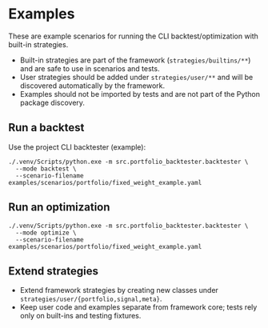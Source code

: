# Examples

These are example scenarios for running the CLI backtest/optimization with built-in strategies.

- Built-in strategies are part of the framework (`strategies/builtins/**`) and are safe to use in scenarios and tests.
- User strategies should be added under `strategies/user/**` and will be discovered automatically by the framework.
- Examples should not be imported by tests and are not part of the Python package discovery.

## Run a backtest

Use the project CLI backtester (example):

```
./.venv/Scripts/python.exe -m src.portfolio_backtester.backtester \
  --mode backtest \
  --scenario-filename examples/scenarios/portfolio/fixed_weight_example.yaml
```

## Run an optimization

```
./.venv/Scripts/python.exe -m src.portfolio_backtester.backtester \
  --mode optimize \
  --scenario-filename examples/scenarios/portfolio/fixed_weight_example.yaml
```

## Extend strategies

- Extend framework strategies by creating new classes under `strategies/user/{portfolio,signal,meta}`.
- Keep user code and examples separate from framework core; tests rely only on built-ins and testing fixtures.
